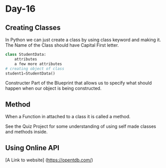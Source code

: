 # Day-16

## Creating Classes
In Python we can just create a class by using class keyword and making it.
The Name of the Class should have Capital First letter.
```python
class StudentData:
    attributes
    a few more attributes
# creating object of class
student1=StudentData()
```
Constructer Part of the Blueprint that allows us to specify what should happen when our object is being constructed.

## Method
When a Function in attached to a class it is called a method.

See the Quiz Project for some understanding of using self made classes and methods inside.

## Using Online API
[A Link to website] (https://opentdb.com/)

